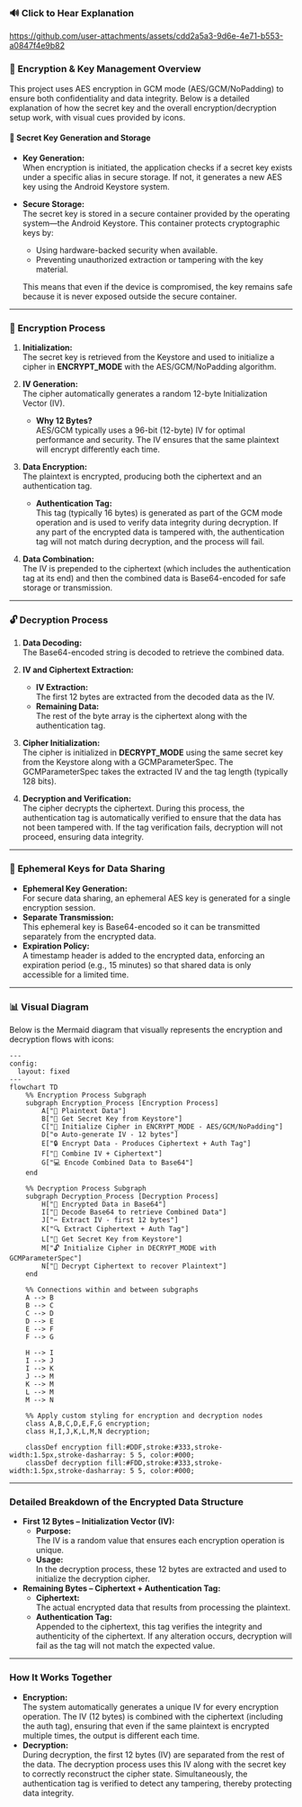 
### 🔊 Click to Hear Explanation


https://github.com/user-attachments/assets/cdd2a5a3-9d6e-4e71-b553-a0847f4e9b82



### 🔐 Encryption & Key Management Overview

This project uses AES encryption in GCM mode (AES/GCM/NoPadding) to ensure both confidentiality and data integrity. Below is a detailed explanation of how the secret key and the overall encryption/decryption setup work, with visual cues provided by icons.

#### 🔑 Secret Key Generation and Storage

- **Key Generation:**  
  When encryption is initiated, the application checks if a secret key exists under a specific alias in secure storage. If not, it generates a new AES key using the Android Keystore system.

- **Secure Storage:**  
  The secret key is stored in a secure container provided by the operating system—the Android Keystore. This container protects cryptographic keys by:
    - Using hardware-backed security when available.
    - Preventing unauthorized extraction or tampering with the key material.

  This means that even if the device is compromised, the key remains safe because it is never exposed outside the secure container.

---

### 🔐 Encryption Process

1. **Initialization:**  
   The secret key is retrieved from the Keystore and used to initialize a cipher in **ENCRYPT_MODE** with the AES/GCM/NoPadding algorithm.

2. **IV Generation:**  
   The cipher automatically generates a random 12-byte Initialization Vector (IV).
    - **Why 12 Bytes?**  
      AES/GCM typically uses a 96-bit (12-byte) IV for optimal performance and security. The IV ensures that the same plaintext will encrypt differently each time.

3. **Data Encryption:**  
   The plaintext is encrypted, producing both the ciphertext and an authentication tag.
    - **Authentication Tag:**  
      This tag (typically 16 bytes) is generated as part of the GCM mode operation and is used to verify data integrity during decryption. If any part of the encrypted data is tampered with, the authentication tag will not match during decryption, and the process will fail.

4. **Data Combination:**  
   The IV is prepended to the ciphertext (which includes the authentication tag at its end) and then the combined data is Base64-encoded for safe storage or transmission.

---

### 🔓 Decryption Process

1. **Data Decoding:**  
   The Base64-encoded string is decoded to retrieve the combined data.

2. **IV and Ciphertext Extraction:**
    - **IV Extraction:**  
      The first 12 bytes are extracted from the decoded data as the IV.
    - **Remaining Data:**  
      The rest of the byte array is the ciphertext along with the authentication tag.

3. **Cipher Initialization:**  
   The cipher is initialized in **DECRYPT_MODE** using the same secret key from the Keystore along with a GCMParameterSpec. The GCMParameterSpec takes the extracted IV and the tag length (typically 128 bits).

4. **Decryption and Verification:**  
   The cipher decrypts the ciphertext. During this process, the authentication tag is automatically verified to ensure that the data has not been tampered with. If the tag verification fails, decryption will not proceed, ensuring data integrity.

---

### 🔄 Ephemeral Keys for Data Sharing

- **Ephemeral Key Generation:**  
  For secure data sharing, an ephemeral AES key is generated for a single encryption session.
- **Separate Transmission:**  
  This ephemeral key is Base64-encoded so it can be transmitted separately from the encrypted data.
- **Expiration Policy:**  
  A timestamp header is added to the encrypted data, enforcing an expiration period (e.g., 15 minutes) so that shared data is only accessible for a limited time.

---

### 📊 Visual Diagram

Below is the Mermaid diagram that visually represents the encryption and decryption flows with icons:

```mermaid
---
config:
  layout: fixed
---
flowchart TD
    %% Encryption Process Subgraph
    subgraph Encryption_Process [Encryption Process]
        A["📄 Plaintext Data"]
        B["🔑 Get Secret Key from Keystore"]
        C["🔐 Initialize Cipher in ENCRYPT_MODE - AES/GCM/NoPadding"]
        D["⚙️ Auto-generate IV - 12 bytes"]
        E["🔒 Encrypt Data - Produces Ciphertext + Auth Tag"]
        F["🔗 Combine IV + Ciphertext"]
        G["💻 Encode Combined Data to Base64"]
    end

    %% Decryption Process Subgraph
    subgraph Decryption_Process [Decryption Process]
        H["🔐 Encrypted Data in Base64"]
        I["🔄 Decode Base64 to retrieve Combined Data"]
        J["✂️ Extract IV - first 12 bytes"]
        K["🔍 Extract Ciphertext + Auth Tag"]
        L["🔑 Get Secret Key from Keystore"]
        M["🔓 Initialize Cipher in DECRYPT_MODE with GCMParameterSpec"]
        N["📄 Decrypt Ciphertext to recover Plaintext"]
    end

    %% Connections within and between subgraphs
    A --> B
    B --> C
    C --> D
    D --> E
    E --> F
    F --> G

    H --> I
    I --> J
    I --> K
    J --> M
    K --> M
    L --> M
    M --> N

    %% Apply custom styling for encryption and decryption nodes
    class A,B,C,D,E,F,G encryption;
    class H,I,J,K,L,M,N decryption;

    classDef encryption fill:#DDF,stroke:#333,stroke-width:1.5px,stroke-dasharray: 5 5, color:#000;
    classDef decryption fill:#FDD,stroke:#333,stroke-width:1.5px,stroke-dasharray: 5 5, color:#000;
```

---

### Detailed Breakdown of the Encrypted Data Structure

- **First 12 Bytes – Initialization Vector (IV):**
    - **Purpose:**  
      The IV is a random value that ensures each encryption operation is unique.
    - **Usage:**  
      In the decryption process, these 12 bytes are extracted and used to initialize the decryption cipher.
- **Remaining Bytes – Ciphertext + Authentication Tag:**
    - **Ciphertext:**  
      The actual encrypted data that results from processing the plaintext.
    - **Authentication Tag:**  
      Appended to the ciphertext, this tag verifies the integrity and authenticity of the ciphertext. If any alteration occurs, decryption will fail as the tag will not match the expected value.

---

### How It Works Together

- **Encryption:**  
  The system automatically generates a unique IV for every encryption operation. The IV (12 bytes) is combined with the ciphertext (including the auth tag), ensuring that even if the same plaintext is encrypted multiple times, the output is different each time.
- **Decryption:**  
  During decryption, the first 12 bytes (IV) are separated from the rest of the data. The decryption process uses this IV along with the secret key to correctly reconstruct the cipher state. Simultaneously, the authentication tag is verified to detect any tampering, thereby protecting data integrity.


